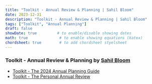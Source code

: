 ```yaml
---
title: "Toolkit - Annual Review & Planning | Sahil Bloom"
date: 2023-12-31
description: "Toolkit - Annual Review & Planning | Sahil Bloom"
tags: ["Toolkit", "Annual Planning"]
draft: false
showDate: true         # to enable/disable showing dates
math: true              # to enable showing equations (katex)
chordsheet: true        # to add chordsheet styelsheet
---
```


### Toolkit - Annual Review & Planning by [Sahil Bloom](https://twitter.com/SahilBloom)

* [Toolkit - The 2024 Annual Planning Guide](https://www.sahilbloom.com/newsletter/the-annual-planning-guide)
* [Toolkit - The Personal Annual Review](https://www.sahilbloom.com/newsletter/the-personal-annual-review)

